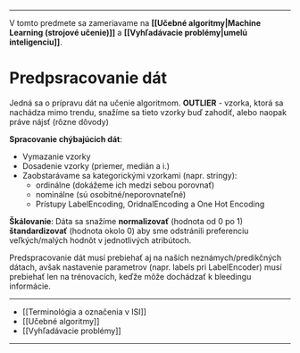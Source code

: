 ******************************
V tomto predmete sa zameriavame na **[[Učebné algoritmy|Machine Learning (strojové učenie)]]** a **[[Vyhľadávacie problémy|umelú inteligenciu]]**.

# Predpsracovanie dát
Jedná sa o prípravu dát na učenie algoritmom.
**OUTLIER** - vzorka, ktorá sa nachádza mimo trendu, snažíme sa tieto vzorky buď zahodiť, alebo naopak práve nájsť (rôzne dôvody)

**Spracovanie chýbajúcich dát**:
- Vymazanie vzorky 
- Dosadenie vzorky (priemer, medián a i.)
- Zaobstarávame sa kategorickými vzorkami (napr. stringy):
	- ordinálne (dokážeme ich medzi sebou porovnať)
	- nominálne (sú osobitné/neporovnateľné)
	- Prístupy LabelEncoding, OridnalEncoding a One Hot Encoding

**Škálovanie**:
Dáta sa snažíme **normalizovať** (hodnota od 0 po 1) **štandardizovať** (hodnota okolo 0) aby sme odstránili preferenciu veľkých/malých hodnôt v jednotlivých atribútoch.

Predspracovanie dát musí prebiehať aj na naších neznámych/predikčných dátach, avšak nastavenie parametrov (napr. labels pri LabelEncoder) musí prebiehať len na trénovacích, keďže môže dochádzať k bleedingu informácie.

---
- [[Terminológia a označenia v ISI]]
- [[Učebné algoritmy]]
- [[Vyhľadávacie problémy]]
---